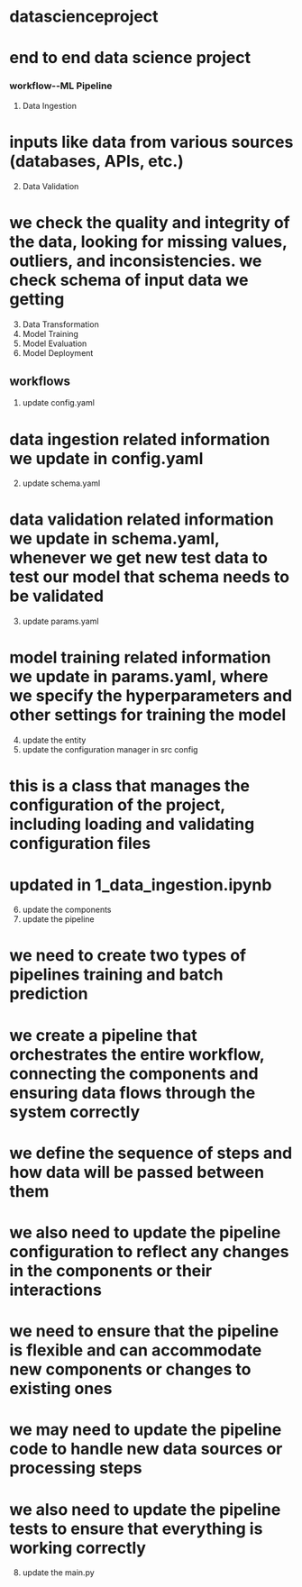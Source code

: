 # datascienceproject

# end to end  data science project

### workflow--ML Pipeline

1. Data Ingestion
# inputs like data from various sources (databases, APIs, etc.)
2. Data Validation
# we check the quality and integrity of the data, looking for missing values, outliers, and inconsistencies. we check schema of input data we getting
3. Data Transformation
4. Model Training
5. Model Evaluation
6. Model Deployment

## workflows
1. update config.yaml
# data ingestion related information we update in config.yaml
2. update schema.yaml
# data validation related information we update in schema.yaml, whenever we get new test data to test our model that schema needs to be validated
3. update params.yaml
# model training related information we update in params.yaml, where we specify the hyperparameters and other settings for training the model
4. update the entity
5. update the configuration manager in src config 
# this is a class that manages the configuration of the project, including loading and validating configuration files
# updated in 1_data_ingestion.ipynb
6. update the components
7. update the pipeline
# we need to create two types of pipelines training and batch prediction
# we create a pipeline that orchestrates the entire workflow, connecting the components and ensuring data flows through the system correctly
# we define the sequence of steps and how data will be passed between them
# we also need to update the pipeline configuration to reflect any changes in the components or their interactions
# we need to ensure that the pipeline is flexible and can accommodate new components or changes to existing ones
# we may need to update the pipeline code to handle new data sources or processing steps
# we also need to update the pipeline tests to ensure that everything is working correctly
8. update the main.py